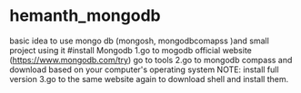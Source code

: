 # hemanth_mongodb
basic idea to use mongo db (mongosh, mongodbcomapss )and small project using it
#install Mongodb
1.go to mogodb  official website (https://www.mongodb.com/try) go to tools 
2.go to mongodb compass and download based on your computer's operating system
NOTE: install full version 
3.go to the same website again to download shell and install them.

